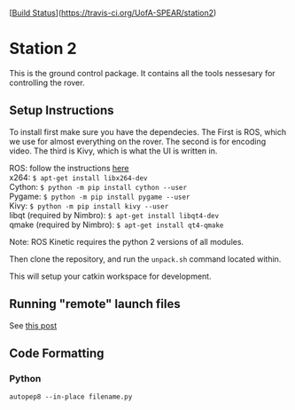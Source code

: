 [[Build Status](https://travis-ci.org/UofA-SPEAR/station2.svg?branch=master)](https://travis-ci.org/UofA-SPEAR/station2)
# Station 2
This is the ground control package. It contains all the tools nessesary for
controlling the rover. 


## Setup Instructions
To install first make sure you have the dependecies. The
First is ROS, which we use for almost everything on the rover. The second is for
encoding video. The third is Kivy, which is what the UI is written in.

ROS: follow the instructions
[here](http://wiki.ros.org/kinetic/Installation/Ubuntu)<br>
x264: `$ apt-get install libx264-dev`<br>
Cython: `$ python -m pip install cython --user`<br>
Pygame: `$ python -m pip install pygame --user`<br>
Kivy: `$ python -m pip install kivy --user`<br>
libqt (required by Nimbro): `$ apt-get install libqt4-dev`<br>
qmake (required by Nimbro): `$ apt-get install qt4-qmake`<br>

Note: ROS Kinetic requires the python 2 versions of all modules.

Then clone the repository, and run the `unpack.sh` command located within.

This will setup your catkin workspace for development.

## Running "remote" launch files ##

See [this post](https://answers.ros.org/question/41446/a-is-not-in-your-ssh-known_hosts-file/)

## Code Formatting ##

### Python ###

```
autopep8 --in-place filename.py
```
